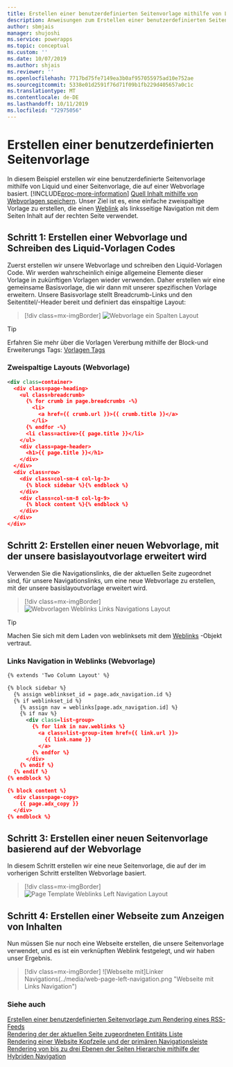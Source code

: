 ```yaml
---
title: Erstellen einer benutzerdefinierten Seitenvorlage mithilfe von Liquid und einer Vorlage für eine Webvorlagen Seite für ein Portal | MicrosoftDocs
description: Anweisungen zum Erstellen einer benutzerdefinierten Seitenvorlage mithilfe von Liquid-Operatoren.
author: sbmjais
manager: shujoshi
ms.service: powerapps
ms.topic: conceptual
ms.custom: ''
ms.date: 10/07/2019
ms.author: shjais
ms.reviewer: ''
ms.openlocfilehash: 7717bd75fe7149ea3b0af957055975ad10e752ae
ms.sourcegitcommit: 5338e01d2591f76d71f09b1fb229d405657a0c1c
ms.translationtype: MT
ms.contentlocale: de-DE
ms.lasthandoff: 10/11/2019
ms.locfileid: "72975056"
---
```

# <a name="create-a-custom-page-template"></a>Erstellen einer benutzerdefinierten Seitenvorlage

In diesem Beispiel erstellen wir eine benutzerdefinierte Seitenvorlage mithilfe von Liquid und einer Seitenvorlage, die auf einer Webvorlage basiert. [!INCLUDE[proc-more-information](../../../includes/proc-more-information.md)] [Quell Inhalt mithilfe von Webvorlagen speichern](store-content-web-templates.md). Unser Ziel ist es, eine einfache zweispaltige Vorlage zu erstellen, die einen [Weblink](https://docs.microsoft.com/en-us/dynamics365/customer-engagement/portals/manage-web-links) als linksseitige Navigation mit dem Seiten Inhalt auf der rechten Seite verwendet. 

## <a name="step-1-create-a-web-template-and-write-the-liquid-template-code"></a>Schritt 1: Erstellen einer Webvorlage und Schreiben des Liquid-Vorlagen Codes

Zuerst erstellen wir unsere Webvorlage und schreiben den Liquid-Vorlagen Code. Wir werden wahrscheinlich einige allgemeine Elemente dieser Vorlage in zukünftigen Vorlagen wieder verwenden. Daher erstellen wir eine gemeinsame Basisvorlage, die wir dann mit unserer spezifischen Vorlage erweitern. Unsere Basisvorlage stellt Breadcrumb-Links und den Seitentitel/-Header bereit und definiert das einspaltige Layout:

> [!div class=mx-imgBorder]
![Webvorlage ein Spalten Layout](../media/web-template-two-column-layout.png "Webvorlage ein Spalten Layout")

> [!TIP]
> Erfahren Sie mehr über die Vorlagen Vererbung mithilfe der Block-und Erweiterungs Tags: [Vorlagen Tags](template-tags.md#extends)

### <a name="two-column-layout-web-template"></a>Zweispaltige Layouts (Webvorlage)

```xml
<div class=container>
  <div class=page-heading>
    <ul class=breadcrumb>
      {% for crumb in page.breadcrumbs -%}
        <li>
          <a href={{ crumb.url }}>{{ crumb.title }}</a>
        </li>
      {% endfor -%}
      <li class=active>{{ page.title }}</li>
    </ul>
    <div class=page-header>
      <h1>{{ page.title }}</h1>
    </div>
  </div>
  <div class=row>
    <div class=col-sm-4 col-lg-3>
      {% block sidebar %}{% endblock %}
    </div>
    <div class=col-sm-8 col-lg-9>
      {% block content %}{% endblock %}
    </div>
  </div>
</div>
```

## <a name="step-2-create-a-new-web-template-that-extends-our-base-layout-template"></a>Schritt 2: Erstellen einer neuen Webvorlage, mit der unsere basislayoutvorlage erweitert wird

Verwenden Sie die Navigationslinks, die der aktuellen Seite zugeordnet sind, für unsere Navigationslinks, um eine neue Webvorlage zu erstellen, mit der unsere basislayoutvorlage erweitert wird.

> [!div class=mx-imgBorder]
![Webvorlagen Weblinks Links Navigations Layout](../media/web-template-weblinks-left-navigation-layout.png "Webvorlage Weblinks Navigations Layout Links")  

> [!TIP]
> Machen Sie sich mit dem Laden von weblinksets mit dem [Weblinks](liquid-objects.md#weblinks) -Objekt vertraut.

### <a name="weblinks-left-navigation-web-template"></a>Links Navigation in Weblinks (Webvorlage)

```xml
{% extends 'Two Column Layout' %}

{% block sidebar %}
  {% assign weblinkset_id = page.adx_navigation.id %}
  {% if weblinkset_id %}
    {% assign nav = weblinks[page.adx_navigation.id] %}
    {% if nav %}
      <div class=list-group>
        {% for link in nav.weblinks %}
          <a class=list-group-item href={{ link.url }}>
            {{ link.name }}
          </a>
        {% endfor %}
      </div>
    {% endif %}
  {% endif %}
{% endblock %}

{% block content %}
  <div class=page-copy>
    {{ page.adx_copy }}
  </div>
{% endblock %}
```

## <a name="step-3-create-a-new-page-template-based-on-the-web-template"></a>Schritt 3: Erstellen einer neuen Seitenvorlage basierend auf der Webvorlage

In diesem Schritt erstellen wir eine neue Seitenvorlage, die auf der im vorherigen Schritt erstellten Webvorlage basiert.

> [!div class=mx-imgBorder]
![Page Template Weblinks Left Navigation Layout](../media/page-template-weblinks-left-navigation-layout.png "Page Template Weblinks Left Navigation Layout")  

## <a name="step-4-create-a-web-page-to-display-content"></a>Schritt 4: Erstellen einer Webseite zum Anzeigen von Inhalten

Nun müssen Sie nur noch eine Webseite erstellen, die unsere Seitenvorlage verwendet, und es ist ein verknüpften Weblink festgelegt, und wir haben unser Ergebnis.

> [!div class=mx-imgBorder]
![Webseite mit]Linker Navigations(../media/web-page-left-navigation.png "Webseite mit Links Navigation")  

### <a name="see-also"></a>Siehe auch

[Erstellen einer benutzerdefinierten Seitenvorlage zum Rendering eines RSS-Feeds](render-rss-custom-page-template.md)  
[Rendering der der aktuellen Seite zugeordneten Entitäts Liste](render-entity-list-current-page.md)  
[Rendering einer Website Kopfzeile und der primären Navigationsleiste](render-site-header-primary-navigation.md)  
[Rendering von bis zu drei Ebenen der Seiten Hierarchie mithilfe der Hybriden Navigation](hybrid-navigation-render-page-hierachy.md)  

